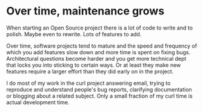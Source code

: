 # Over time, maintenance grows

When starting an Open Source project there is a lot of code to write and to
polish. Maybe even to rewrite. Lots of features to add.

Over time, software projects tend to mature and the speed and frequency of
which you add features slow down and more time is spent on fixing bugs.
Architectural questions become harder and you get more technical dept that
locks you into sticking to certain ways. Or at least they make new features
require a larger effort than they did early on in the project.

I do most of my work in the curl project answering email, trying to reproduce
and understand people's bug reports, clarifying documentation or blogging
about a related subject. Only a small fraction of my curl time is actual
development time.
